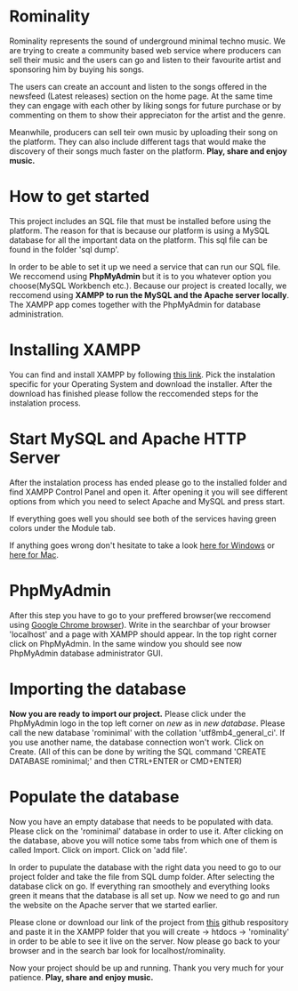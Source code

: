 # Rominality

Rominality represents the sound of underground minimal techno music. We are trying to create a community based web service where producers can sell their music and the users can go and listen to their favourite artist and sponsoring him by buying his songs. 

The users can create an account and listen to the songs offered in the newsfeed (Latest releases) section on the home page. At the same time they can engage with each other by liking songs for future purchase or by commenting on them to show their appreciaton for the artist and the genre.

Meanwhile, producers can sell teir own music by uploading their song on the platform. They can also include different tags that would make the discovery of their songs much faster on the platform. <b>Play, share and enjoy music.</b>

# How to get started

This project includes an SQL file that must be installed before using the platform. The reason for that is because our platform is using a MySQL database for all the important data on the platform. This sql file can be found in the folder 'sql dump'.

In order to be able to set it up we need a service that can run our SQL file. We reccomend using <b>PhpMyAdmin</b> but it is to you whatever option you choose(MySQL Workbench etc.). Because our project is created locally, we reccomend using <b>XAMPP to run the MySQL and the Apache server locally</b>. The XAMPP app comes together with the PhpMyAdmin for database administration.

# Installing XAMPP

You can find and install XAMPP by following <a href="https://www.apachefriends.org/download.html">this link</a>. Pick the instalation specific for your Operating System and download the installer. After the download has finished please follow the reccomended steps for the instalation process. 

# Start MySQL and Apache HTTP Server

After the instalation process has ended please go to the installed folder and find XAMPP Control Panel and open it. After opening it you will see different options from which you need to select Apache and MySQL and press start. 

If everything goes well you should see both of the services having green colors under the Module tab. 

If anything goes wrong don't hesitate to take a look <a href="https://www.wikihow.com/Install-XAMPP-for-Windows">here for Windows</a> or <a href="https://www.webucator.com/how-to/how-install-start-test-xampp-on-mac-osx.cfm">here for Mac</a>.

# PhpMyAdmin

After this step you have to go to your preffered browser(we reccomend using <a href="https://www.google.com/chrome/?brand=CHBD&gclid=CjwKCAiA58fvBRAzEiwAQW-hzd54qlKiob-U9wJxUHyjaIGvr-SrrmACJylLwdEimOtytSWnteptHRoCt48QAvD_BwE&gclsrc=aw.ds">Google Chrome browser</a>). Write in the searchbar of your browser 'localhost' and a page with XAMPP should appear. In the top right corner click on PhpMyAdmin. In the same window you should see now PhpMyAdmin database administrator GUI. 

# Importing the database

<b>Now you are ready to import our project.</b> Please click under the PhpMyAdmin logo in the top left corner on <i>new</i> as in <i>new database</i>. Please call the new database 'rominimal' with the collation 'utf8mb4_general_ci'. If you use another name, the database connection won't work. Click on Create. (All of this can be done by writing the SQL command 'CREATE DATABASE rominimal;' and then CTRL+ENTER or CMD+ENTER)

# Populate the database

Now you have an empty database that needs to be populated with data. Please click on the 'rominimal' database in order to use it. After clicking on the database, above you will notice some tabs from which one of them is called Import. Click on import. Click on 'add file'. 

In order to pupulate the database with the right data you need to go to our project folder and take the file from SQL dump folder. After selecting the database click on go. If everything ran smoothely and everything looks green it means that the database is all set up. Now we need to go and run the website on the Apache server that we started earlier.

Please clone or download our link of the project from <a href="https://github.com/larisaai/rominality">this</a> github respository and paste it in the XAMPP folder that you will create -> htdocs -> 'rominality' in order to be able to see it live on the server. Now please go back to your browser and in the search bar look for localhost/rominality.

Now your project should be up and running. Thank you very much for your patience. <b>Play, share and enjoy music.</b>

